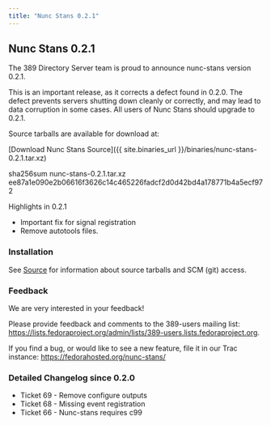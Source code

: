 ```yaml
---
title: "Nunc Stans 0.2.1"
---
```

Nunc Stans 0.2.1
----------------

The 389 Directory Server team is proud to announce nunc-stans version 0.2.1.

This is an important release, as it corrects a defect found in 0.2.0. The defect prevents servers shutting down cleanly or correctly, and may lead to data corruption in some cases. All users of Nunc Stans should upgrade to 0.2.1.

Source tarballs are available for download at:

[Download Nunc Stans Source]({{ site.binaries_url }}/binaries/nunc-stans-0.2.1.tar.xz)

sha256sum nunc-stans-0.2.1.tar.xz ee87a1e090e2b06616f3626c14c465226fadcf2d0d42bd4a178771b4a5ecf972

Highlights in 0.2.1

- Important fix for signal registration
- Remove autotools files.

### Installation

See [Source](../development/source.html) for information about source tarballs and SCM (git) access.

### Feedback

We are very interested in your feedback!

Please provide feedback and comments to the 389-users mailing list: <https://lists.fedoraproject.org/admin/lists/389-users.lists.fedoraproject.org>.

If you find a bug, or would like to see a new feature, file it in our Trac instance: <https://fedorahosted.org/nunc-stans/>

### Detailed Changelog since 0.2.0

- Ticket 69 - Remove configure outputs
- Ticket 68 - Missing event registration
- Ticket 66 - Nunc-stans requires c99
